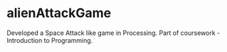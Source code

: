 # alienAttackGame
Developed a Space Attack like game in Processing. 
Part of coursework - Introduction to Programming.


